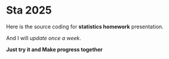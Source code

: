 # Sta 2025

Here is the source coding for **statistics homework** presentation.







And I will *update once a week*.





**Just try it and Make progress together**





